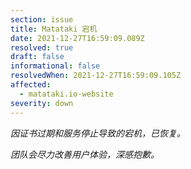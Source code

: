 ```yaml
---
section: issue
title: Matataki 宕机
date: 2021-12-27T16:59:09.089Z
resolved: true
draft: false
informational: false
resolvedWhen: 2021-12-27T16:59:09.105Z
affected:
  - matataki.io-website
severity: down
---
```

*因证书过期和服务停止导致的宕机，已恢复。*



*团队会尽力改善用户体验，深感抱歉。*